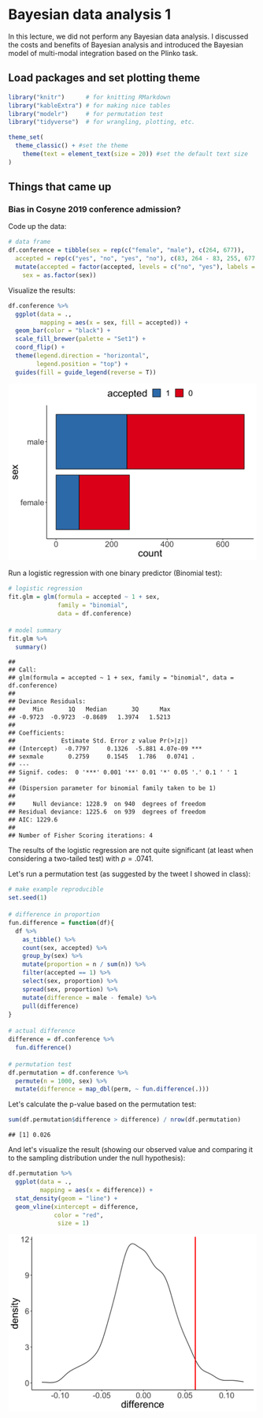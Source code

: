# Bayesian data analysis 1

In this lecture, we did not perform any Bayesian data analysis. I discussed the costs and benefits of Bayesian analysis and introduced the Bayesian model of multi-modal integration based on the Plinko task. 

## Load packages and set plotting theme  


```r
library("knitr")      # for knitting RMarkdown 
library("kableExtra") # for making nice tables
library("modelr")     # for permutation test 
library("tidyverse")  # for wrangling, plotting, etc. 
```


```r
theme_set(
  theme_classic() + #set the theme 
    theme(text = element_text(size = 20)) #set the default text size
)
```

## Things that came up 

### Bias in Cosyne 2019 conference admission? 

Code up the data: 


```r
# data frame 
df.conference = tibble(sex = rep(c("female", "male"), c(264, 677)),
  accepted = rep(c("yes", "no", "yes", "no"), c(83, 264 - 83, 255, 677 - 255))) %>%
  mutate(accepted = factor(accepted, levels = c("no", "yes"), labels = 0:1),
    sex = as.factor(sex))
```

Visualize the results: 


```r
df.conference %>% 
  ggplot(data = .,
         mapping = aes(x = sex, fill = accepted)) + 
  geom_bar(color = "black") + 
  scale_fill_brewer(palette = "Set1") +
  coord_flip() +
  theme(legend.direction = "horizontal",
        legend.position = "top") + 
  guides(fill = guide_legend(reverse = T))
```

<img src="21-bayesian_data_analysis1_files/figure-html/bda1-2-1.png" width="672" />

Run a logistic regression with one binary predictor (Binomial test):


```r
# logistic regression
fit.glm = glm(formula = accepted ~ 1 + sex,
              family = "binomial",
              data = df.conference)

# model summary 
fit.glm %>% 
  summary()
```

```
## 
## Call:
## glm(formula = accepted ~ 1 + sex, family = "binomial", data = df.conference)
## 
## Deviance Residuals: 
##     Min       1Q   Median       3Q      Max  
## -0.9723  -0.9723  -0.8689   1.3974   1.5213  
## 
## Coefficients:
##             Estimate Std. Error z value Pr(>|z|)    
## (Intercept)  -0.7797     0.1326  -5.881 4.07e-09 ***
## sexmale       0.2759     0.1545   1.786   0.0741 .  
## ---
## Signif. codes:  0 '***' 0.001 '**' 0.01 '*' 0.05 '.' 0.1 ' ' 1
## 
## (Dispersion parameter for binomial family taken to be 1)
## 
##     Null deviance: 1228.9  on 940  degrees of freedom
## Residual deviance: 1225.6  on 939  degrees of freedom
## AIC: 1229.6
## 
## Number of Fisher Scoring iterations: 4
```

The results of the logistic regression are not quite significant (at least when considering a two-tailed test) with $p = .0741$. 

Let's run a permutation test (as suggested by the tweet I showed in class):


```r
# make example reproducible 
set.seed(1)

# difference in proportion 
fun.difference = function(df){
  df %>% 
    as_tibble() %>% 
    count(sex, accepted) %>% 
    group_by(sex) %>% 
    mutate(proportion = n / sum(n)) %>% 
    filter(accepted == 1) %>% 
    select(sex, proportion) %>% 
    spread(sex, proportion) %>% 
    mutate(difference = male - female) %>% 
    pull(difference)  
}

# actual difference 
difference = df.conference %>% 
  fun.difference()

# permutation test 
df.permutation = df.conference %>% 
  permute(n = 1000, sex) %>% 
  mutate(difference = map_dbl(perm, ~ fun.difference(.)))
```

Let's calculate the p-value based on the permutation test: 


```r
sum(df.permutation$difference > difference) / nrow(df.permutation)
```

```
## [1] 0.026
```

And let's visualize the result (showing our observed value and comparing it to the sampling distribution under the null hypothesis):  


```r
df.permutation %>% 
  ggplot(data = .,
         mapping = aes(x = difference)) +
  stat_density(geom = "line") + 
  geom_vline(xintercept = difference, 
             color = "red",
              size = 1)
```

<img src="21-bayesian_data_analysis1_files/figure-html/bda1-6-1.png" width="672" />
